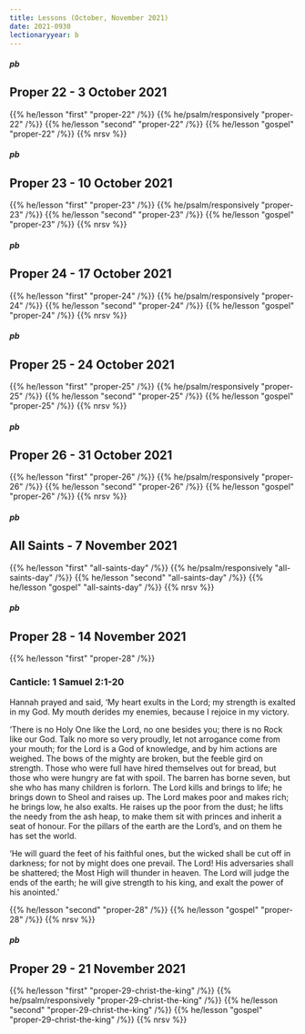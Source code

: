 ```yaml
---
title: Lessons (October, November 2021)
date: 2021-0930
lectionaryyear: b
---
```

##### pb
## Proper 22 - 3 October 2021
{{% he/lesson "first" "proper-22" /%}}
{{% he/psalm/responsively "proper-22" /%}}
{{% he/lesson "second" "proper-22" /%}}
{{% he/lesson "gospel"  "proper-22" /%}}
{{% nrsv %}}

##### pb
## Proper 23 - 10 October 2021
{{% he/lesson "first" "proper-23" /%}}
{{% he/psalm/responsively "proper-23" /%}}
{{% he/lesson "second" "proper-23" /%}}
{{% he/lesson "gospel"  "proper-23" /%}}
{{% nrsv %}}


##### pb
## Proper 24 - 17 October 2021
{{% he/lesson "first" "proper-24" /%}}
{{% he/psalm/responsively "proper-24" /%}}
{{% he/lesson "second" "proper-24" /%}}
{{% he/lesson "gospel"  "proper-24" /%}}
{{% nrsv %}}


##### pb
## Proper 25 - 24 October 2021
{{% he/lesson "first" "proper-25" /%}}
{{% he/psalm/responsively "proper-25" /%}}
{{% he/lesson "second" "proper-25" /%}}
{{% he/lesson "gospel"  "proper-25" /%}}
{{% nrsv %}}


##### pb
## Proper 26 - 31 October 2021
{{% he/lesson "first" "proper-26" /%}}
{{% he/psalm/responsively "proper-26" /%}}
{{% he/lesson "second" "proper-26" /%}}
{{% he/lesson "gospel"  "proper-26" /%}}
{{% nrsv %}}

##### pb
## All Saints - 7 November 2021
{{% he/lesson "first" "all-saints-day" /%}}
{{% he/psalm/responsively "all-saints-day" /%}}
{{% he/lesson "second" "all-saints-day" /%}}
{{% he/lesson "gospel"  "all-saints-day" /%}}
{{% nrsv %}}


##### pb
## Proper 28 - 14 November 2021
{{% he/lesson "first" "proper-28" /%}}

### Canticle: 1 Samuel 2:1-20
Hannah prayed and said,
‘My heart exults in the Lord;
   my strength is exalted in my God.
My mouth derides my enemies,
   because I rejoice in my victory.


‘There is no Holy One like the Lord,
   no one besides you;
   there is no Rock like our God.
Talk no more so very proudly,
   let not arrogance come from your mouth;
for the Lord is a God of knowledge,
   and by him actions are weighed.
The bows of the mighty are broken,
   but the feeble gird on strength.
Those who were full have hired themselves out for bread,
   but those who were hungry are fat with spoil.
The barren has borne seven,
   but she who has many children is forlorn.
The Lord kills and brings to life;
   he brings down to Sheol and raises up.
The Lord makes poor and makes rich;
   he brings low, he also exalts.
He raises up the poor from the dust;
   he lifts the needy from the ash heap,
to make them sit with princes
   and inherit a seat of honour.
For the pillars of the earth are the Lord’s,
   and on them he has set the world.


‘He will guard the feet of his faithful ones,
   but the wicked shall be cut off in darkness;
   for not by might does one prevail.
The Lord! His adversaries shall be shattered;
   the Most High will thunder in heaven.
The Lord will judge the ends of the earth;
   he will give strength to his king,
   and exalt the power of his anointed.’

{{% he/lesson "second" "proper-28" /%}}
{{% he/lesson "gospel"  "proper-28" /%}}
{{% nrsv %}}


##### pb
## Proper 29 - 21 November 2021
{{% he/lesson "first" "proper-29-christ-the-king" /%}}
{{% he/psalm/responsively "proper-29-christ-the-king" /%}}
{{% he/lesson "second" "proper-29-christ-the-king" /%}}
{{% he/lesson "gospel"  "proper-29-christ-the-king" /%}}
{{% nrsv %}}
